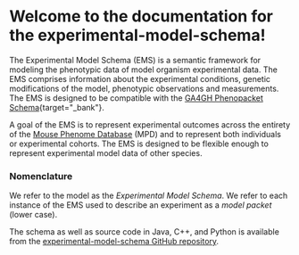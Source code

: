 # Welcome to the documentation for the experimental-model-schema!



The Experimental Model Schema (EMS) is a semantic framework for
modeling the phenotypic data of model organism experimental data. The
EMS comprises information about the experimental conditions, genetic modifications
of the model, phenotypic observations and measurements. The EMS is
designed to be compatible with the
[GA4GH Phenopacket Schema](https://phenopacket-schema.readthedocs.io/en/latest/index.html){target="_bank"}.

A goal of the EMS is to
represent experimental outcomes across the entirety of the
[Mouse Phenome Database](https://pubmed.ncbi.nlm.nih.gov/36330959/) (MPD)
and to represent both individuals or experimental cohorts. The EMS is designed
to be flexible enough to represent experimental model data of other species.


### Nomenclature


We refer to the model as the *Experimental Model Schema*. We refer to
each instance of the EMS used to describe an experiment as a
*model packet* (lower case).

The schema as well as source code in Java, C++, and Python
is available from the [experimental-model-schema GitHub repository](https://github.com/TheJacksonLaboratory/ExperimentalModelSchema).



